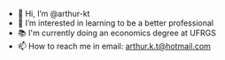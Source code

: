 - 👋 Hi, I’m @arthur-kt
- 👀 I’m interested in learning to be a better professional
- 📚 I'm currently doing an economics degree at UFRGS 
- 📫 How to reach me in email: arthur.k.t@hotmail.com

<!---
arthur-kt/arthur-kt is a ✨ special ✨ repository because its `README.md` (this file) appears on your GitHub profile.
You can click the Preview link to take a look at your changes.
--->
